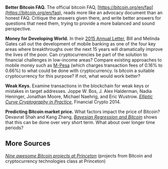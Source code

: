 
**Better Bitcoin FAQ.** The official bitcoin FAQ,
  [https://bitcoin.org/en/faq](https://bitcoin.org/en/faq), reads more
  like an advocacy document than an honest FAQ.  Critique the answers
  given there, and write better answers for questions that need them,
  trying to provide a more balanced and sound perspective.

**Money for Developing World.** In their [2015 Annual
  Letter](http://www.gatesnotes.com/2015-annual-letter?page=3&lang=en),
  Bill and Melinda Gates call out the development of mobile banking as
  one of the four key areas where breakthroughs over the next 15 years
  will dramatically improve the lives of the poor.  Can cryptocurrencies
  be part of the solution to financial challenges in low-income areas?
  Compare existing approaches to mobile money such as
  [M-Pesa](http://en.wikipedia.org/wiki/M-Pesa) (which charges
  transaction fees of 0.16% to 0.66%) to what could be done with
  cryptocurrency.  Is bitcoin a suitable cryptocurrency for this
  purpose?  If not, what would work better?  

**Weak Keys.** Examine transactions in the blockchain for weak keys or
  mistakes in target addresses.  Joppe W. Bos, J. Alex Halderman, Nadia
  Heninger, Jonathan Moore, Michael Naehrig, and Eric Wustrow.
  [_Elliptic Curve Cryptography in
  Practice_](https://eprint.iacr.org/2013/734.pdf), Financial Crypto
  2014.

**Predicting Bitcoin market price.** What factors impact the price of
Bitcoin?  Devavrat Shah and Kang Zhang, [_Bayesian Regression and
Bitcoin_](http://arxiv-web3.library.cornell.edu/pdf/1410.1231v1.pdf)
shows that this can be done over very short term.  What about over
longer time periods?


## More Sources

[_Nine awesome Bitcoin projects at
Princeton_](https://freedom-to-tinker.com/blog/randomwalker/nine-awesome-bitcoin-projects-at-princeton/)
(projects from Bitcoin and cryptocurrency technologies class at
Princeton)
